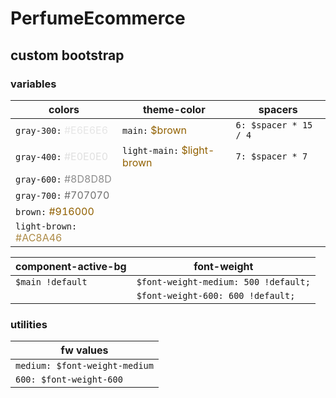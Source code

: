 
# PerfumeEcommerce

## custom bootstrap
### variables

| **colors** | **theme-color** | **spacers** |
| -------- | -------- | -------- |
| `gray-300:` <font color="#E6E6E6">#E6E6E6</font> | `main:` <font color="#916000">$brown</font> | `6: $spacer * 15 / 4` |
| `gray-400:` <font color="#E0E0E0">#E0E0E0</font> | `light-main:` <font color="#916000">$light-brown</font> | `7: $spacer * 7` |
| `gray-600:` <font color="#8D8D8D">#8D8D8D</font> |      |      |
| `gray-700:` <font color="#707070">#707070</font> |      |      |
| `brown:` <font color="#916000">#916000</font> |      |      |
| `light-brown:` <font color="#AC8A46">#AC8A46</font> |      |      |



| **component-active-bg** | **font-weight** |
| -------- | -------- |
| `$main !default`    | `$font-weight-medium: 500 !default;`     |
|     | `$font-weight-600: 600 !default;`     |


### utilities



| **fw values** |
| -------- |
| `medium: $font-weight-medium`     |
| `600: $font-weight-600`    |
